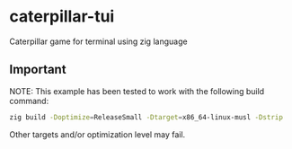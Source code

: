# caterpillar-tui
Caterpillar game for terminal using zig language

## Important

NOTE: This example has been tested to work with the following build command:

```bash
zig build -Doptimize=ReleaseSmall -Dtarget=x86_64-linux-musl -Dstrip
```

Other targets and/or optimization level may fail.
